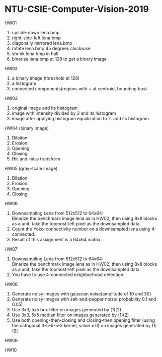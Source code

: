 # NTU-CSIE-Computer-Vision-2019  
HW01
<ol>
  <li>upside-down lena.bmp</li>
  <li>right-side-left lena.bmp</li>
  <li>diagonally mirrored lena.bmp</li>
  <li>rotate lena.bmp 45 degrees clockwise</li>
  <li>shrink lena.bmp in half</li>
  <li>binarize lena.bmp at 128 to get a binary image</li>
</ol>
HW02
<ol>
  <li>a binary image (threshold at 128)</li>
  <li>a histogram</li>
  <li>connected components(regions with + at centroid, bounding box)</li>
</ol>
HW03
<ol>
  <li>original image and its histogram</li>
  <li>image with intensity divided by 3 and its histogram</li>
  <li>image after applying histogram equalization to 2. and its histogram</li>
</ol>
HW04 (binary image)
<ol>
  <li>Dilation</li>
  <li>Erosion</li>
  <li>Opening</li>
  <li>Closing</li>
  <li>Hit-and-miss transform</li>
</ol>
HW05 (gray-scale image)
<ol>
  <li>Dilation</li>
  <li>Erosion</li>
  <li>Opening</li>
  <li>Closing</li>
</ol>
HW06
<ol>
  <li>Downsampling Lena from 512x512 to 64x64:<br/>
  Binarize the benchmark image lena as in HW02, then using 8x8 blocks as a unit, take the topmost-left pixel as the downsampled data.</li>
  <li>Count the Yokoi connectivity number on a downsampled lena using 4-connected.</li>
  <li>Result of this assignment is a 64x64 matrix.</li>
</ol>
HW07
<ol>
  <li>Downsampling Lena from 512x512 to 64x64:<br/>
  Binarize the benchmark image lena as in HW02, then using 8x8 blocks as a unit, take the topmost-left pixel as the downsampled data.</li>
  <li>You have to use 4-connected neighborhood detection.</li>
</ol>
HW08
<ol>
  <li>Generate noisy images with gaussian noise(amplitude of 10 and 30)</li>
  <li>Generate noisy images with salt-and-pepper noise( probability 0.1 and 0.05)</li>
  <li>Use 3x3, 5x5 box filter on images generated by (1)(2)</li>
  <li>Use 3x3, 5x5 median filter on images generated by (1)(2)</li>
  <li>Use both opening-then-closing and closing-then opening filter (using the octogonal 3-5-5-5-3 kernel, value = 0) on images generated by (1)(2)</li>
</ol>
HW09

HW10


